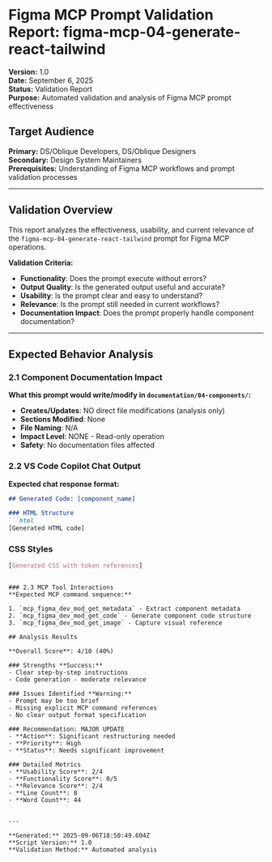 # Figma MCP Prompt Validation Report: figma-mcp-04-generate-react-tailwind

**Version:** 1.0  
**Date:** September 6, 2025  
**Status:** Validation Report  
**Purpose:** Automated validation and analysis of Figma MCP prompt effectiveness

## **Target Audience**
**Primary:** DS/Oblique Developers, DS/Oblique Designers  
**Secondary:** Design System Maintainers  
**Prerequisites:** Understanding of Figma MCP workflows and prompt validation processes

---

## Validation Overview

This report analyzes the effectiveness, usability, and current relevance of the `figma-mcp-04-generate-react-tailwind` prompt for Figma MCP operations.

**Validation Criteria:**
- **Functionality**: Does the prompt execute without errors?
- **Output Quality**: Is the generated output useful and accurate?
- **Usability**: Is the prompt clear and easy to understand?
- **Relevance**: Is the prompt still needed in current workflows?
- **Documentation Impact**: Does the prompt properly handle component documentation?

---

## Expected Behavior Analysis

### 2.1 Component Documentation Impact
**What this prompt would write/modify in `documentation/04-components/`:**

- **Creates/Updates**: NO direct file modifications (analysis only)
- **Sections Modified**: None
- **File Naming**: N/A  
- **Impact Level**: NONE - Read-only operation
- **Safety**: No documentation files affected

### 2.2 VS Code Copilot Chat Output
**Expected chat response format:**

```markdown
## Generated Code: [component_name]

### HTML Structure
```html
[Generated HTML code]
```

### CSS Styles  
```css
[Generated CSS with token references]
```
```

### 2.3 MCP Tool Interactions
**Expected MCP command sequence:**

1. `mcp_figma_dev_mod_get_metadata` - Extract component metadata
2. `mcp_figma_dev_mod_get_code` - Generate component code structure
3. `mcp_figma_dev_mod_get_image` - Capture visual reference

## Analysis Results

**Overall Score**: 4/10 (40%)

### Strengths **Success:**
- Clear step-by-step instructions
- Code generation - moderate relevance

### Issues Identified **Warning:**
- Prompt may be too brief
- Missing explicit MCP command references
- No clear output format specification

### Recommendation: MAJOR UPDATE
- **Action**: Significant restructuring needed
- **Priority**: High
- **Status**: Needs significant improvement

### Detailed Metrics
- **Usability Score**: 2/4
- **Functionality Score**: 0/5  
- **Relevance Score**: 2/4
- **Line Count**: 8
- **Word Count**: 44


---

**Generated:** 2025-09-06T18:50:49.604Z  
**Script Version:** 1.0  
**Validation Method:** Automated analysis